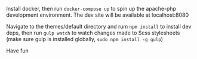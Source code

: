 Install docker, then run `docker-compose up` to spin up the apache-php development environment. The dev site will be available at localhost:8080

Navigate to the themes/default directory and rum `npm install` to install dev deps, then run `gulp watch` to watch changes made to Scss stylesheets (make sure gulp is installed globally, `sudo npm install -g gulp`)

Have fun